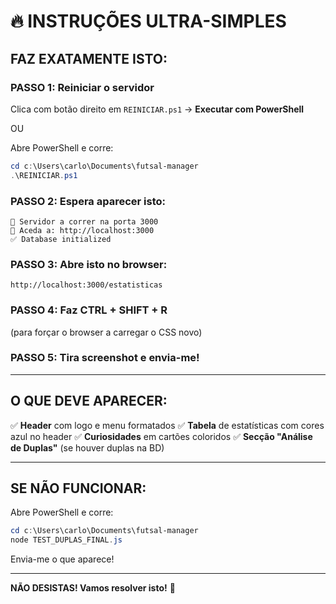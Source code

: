 # 🔥 INSTRUÇÕES ULTRA-SIMPLES

## FAZ EXATAMENTE ISTO:

### PASSO 1: Reiniciar o servidor
Clica com botão direito em `REINICIAR.ps1` → **Executar com PowerShell**

OU

Abre PowerShell e corre:
```powershell
cd c:\Users\carlo\Documents\futsal-manager
.\REINICIAR.ps1
```

### PASSO 2: Espera aparecer isto:
```
🚀 Servidor a correr na porta 3000
📱 Aceda a: http://localhost:3000
✅ Database initialized
```

### PASSO 3: Abre isto no browser:
```
http://localhost:3000/estatisticas
```

### PASSO 4: Faz CTRL + SHIFT + R
(para forçar o browser a carregar o CSS novo)

### PASSO 5: Tira screenshot e envia-me!

---

## O QUE DEVE APARECER:

✅ **Header** com logo e menu formatados
✅ **Tabela** de estatísticas com cores azul no header
✅ **Curiosidades** em cartões coloridos
✅ **Secção "Análise de Duplas"** (se houver duplas na BD)

---

## SE NÃO FUNCIONAR:

Abre PowerShell e corre:
```powershell
cd c:\Users\carlo\Documents\futsal-manager
node TEST_DUPLAS_FINAL.js
```

Envia-me o que aparece!

---

**NÃO DESISTAS! Vamos resolver isto!** 💪
